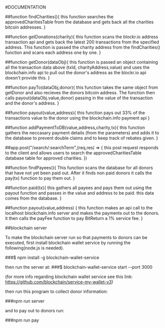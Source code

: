 #DOCUMENTATION

##function findCharities(){
  this function searches the approvedCharitiesTable from the database and gets back all the charities bitcoin addresses.
}

##function getDonations(charity){
  this function scans the blockr.io address transaction api and gets back the latest 200 transactions from the specified address. This function is passed the charity address from the findCharities() function and scans each address one by one.
}

##function getDonor(dataObj){
  this function is passed an object containing all the transaction data above (txId, charityAddress,value) and uses the blockchain.info api to pull out the donor's address as the blockr.io api doesn't provide this.
}

##function payTo(dataObj,donor){
  this function takes the same object from getDonor and also recieves the donors bitcoin address. The function then calls payout(dataObj.value,donor) passing in the value of the transaction and the donor's address.
}

##function payout(value,address){
  this function pays out 33% of the transactions value to the donor using the blockchain.info payment api
}

##function addPaymentToDB(value,address,charity,tx){
  this function gathers the neccasary payment details (from the parameters) and adds it to the database to prevent double claims and to keep track of rebates given.
}

##app.post("/search/:searchTerm",(req,res) => {
  this post request responds to the client and allows users to search the approvedCharitiesTable database table for approved charities.
})

##function findPayees(){
  This function scans the database for all donors that have not yet been paid out. After it finds non paid donors
  it calls the pay(tx) function to pay them out.
}

##function paid(tx){
  this gathers all payees and pays them out using the payout function and passes in the value and address to be paid. this data comes from the database.
}

##function payout(value,address) {
  this function makes an api call to the localhost blockchain.info server and makes the payments out to the donors. it then calls the payFee function to pay BitReturn a 1% service fee.
}

##blockchain server

To make the blockchain server run so that payments to donors can be executed, first install blockchain wallet service by running the following(node.js is needed).

###$ npm install -g blockchain-wallet-service

then run the server at:
###$ blockchain-wallet-service start --port 3000

(for more info regarding blockchain wallet service see this link: https://github.com/blockchain/service-my-wallet-v3)

then run this program to collect donor information:

###npm run server

and to pay out to donors run:

###npm run pay
